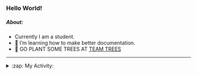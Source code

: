 ### Hello World!

##### About:
- Currently I am a student.
- 🌱 I’m learning how to make better documentation.
- 🌱 GO PLANT SOME TREES AT [TEAM TREES](https://teamtrees.org/)

---
<details>
  <summary>:zap: My Activity:</summary>
  
<!--START_SECTION:waka-->
![Code Time](http://img.shields.io/badge/Code%20Time-1%2C090%20hrs%2028%20mins-blue)

**I'm a Night 🦉** 

```text
🌞 Morning                1332 commits        ██░░░░░░░░░░░░░░░░░░░░░░░   09.30 % 
🌆 Daytime                4880 commits        █████████░░░░░░░░░░░░░░░░   34.08 % 
🌃 Evening                4176 commits        ███████░░░░░░░░░░░░░░░░░░   29.16 % 
🌙 Night                  3932 commits        ███████░░░░░░░░░░░░░░░░░░   27.46 % 
```
📅 **I'm Most Productive on Wednesday** 

```text
Monday                   2186 commits        ████░░░░░░░░░░░░░░░░░░░░░   15.27 % 
Tuesday                  1748 commits        ███░░░░░░░░░░░░░░░░░░░░░░   12.21 % 
Wednesday                3294 commits        ██████░░░░░░░░░░░░░░░░░░░   23.00 % 
Thursday                 1830 commits        ███░░░░░░░░░░░░░░░░░░░░░░   12.78 % 
Friday                   1419 commits        ██░░░░░░░░░░░░░░░░░░░░░░░   09.91 % 
Saturday                 1323 commits        ██░░░░░░░░░░░░░░░░░░░░░░░   09.24 % 
Sunday                   2520 commits        ████░░░░░░░░░░░░░░░░░░░░░   17.60 % 
```


📊 **This Week I Spent My Time On** 

```text
🔥 Editors: 
VS Code                  7 hrs 13 mins       █████████████████████████   100.00 % 

🐱‍💻 Projects: 
CSF22                    4 hrs 2 mins        ██████████████░░░░░░░░░░░   55.92 % 
quizeco                  1 hr 45 mins        ██████░░░░░░░░░░░░░░░░░░░   24.30 % 
technocean-frontend      1 hr 11 mins        ████░░░░░░░░░░░░░░░░░░░░░   16.46 % 
praise                   12 mins             █░░░░░░░░░░░░░░░░░░░░░░░░   03.00 % 
gdsc-next-weather-app    0 secs              ░░░░░░░░░░░░░░░░░░░░░░░░░   00.22 % 
```


 Last Updated on 07/04/2023 06:07:54 UTC
<!--END_SECTION:waka-->
</details>
